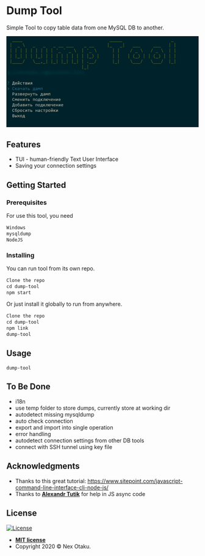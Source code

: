 # Dump Tool

Simple Tool to copy table data from one MySQL DB to another.

![dump-tool JPG](https://raw.githubusercontent.com/Nex-Otaku/dump-tool/master/img/screenshot.jpg)

## Features

 - TUI - human-friendly Text User Interface
 - Saving your connection settings

## Getting Started

### Prerequisites

For use this tool, you need

```
Windows
mysqldump
NodeJS
```

### Installing

You can run tool from its own repo.

```
Clone the repo
cd dump-tool
npm start
```

Or just install it globally to run from anywhere.

```
Clone the repo
cd dump-tool
npm link
dump-tool
```

## Usage

```
dump-tool
```

## To Be Done

 - i18n
 - use temp folder to store dumps, currently store at working dir
 - autodetect missing mysqldump
 - auto check connection
 - export and import into single operation
 - error handling
 - autodetect connection settings from other DB tools
 - connect with SSH tunnel using key file

## Acknowledgments

* Thanks to this great tutorial: https://www.sitepoint.com/javascript-command-line-interface-cli-node-js/
* Thanks to **[Alexandr Tutik](https://github.com/sanchezzzhak)** for help in JS async code


## License

[![License](http://img.shields.io/:license-mit-blue.svg?style=flat-square)](http://badges.mit-license.org)

- **[MIT license](http://opensource.org/licenses/mit-license.php)**
- Copyright 2020 © Nex Otaku.
